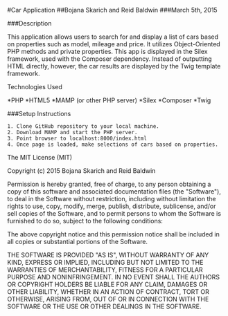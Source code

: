 #Car Application
##Bojana Skarich and Reid Baldwin
###March 5th, 2015

###Description

This application allows users to search for and display a list of cars based on properties such as model, mileage and price. It utilizes Object-Oriented PHP methods and private properties. This app is displayed in the Silex framework, used with the Composer dependency. Instead of outputting HTML directly, however, the car results are displayed by the Twig template framework. 

Technologies Used

*PHP 
*HTML5 
*MAMP (or other PHP server) 
*Silex 
*Composer 
*Twig

###Setup Instructions

    1. Clone GitHub repository to your local machine.
    2. Download MAMP and start the PHP server.
    3. Point browser to localhost:8000/index.html
    4. Once page is loaded, make selections of cars based on properties.

The MIT License (MIT)

Copyright (c) 2015 Bojana Skarich and Reid Baldwin

Permission is hereby granted, free of charge, to any person obtaining a copy of this software and associated documentation files (the "Software"), to deal in the Software without restriction, including without limitation the rights to use, copy, modify, merge, publish, distribute, sublicense, and/or sell copies of the Software, and to permit persons to whom the Software is furnished to do so, subject to the following conditions:

The above copyright notice and this permission notice shall be included in all copies or substantial portions of the Software.

THE SOFTWARE IS PROVIDED "AS IS", WITHOUT WARRANTY OF ANY KIND, EXPRESS OR IMPLIED, INCLUDING BUT NOT LIMITED TO THE WARRANTIES OF MERCHANTABILITY, FITNESS FOR A PARTICULAR PURPOSE AND NONINFRINGEMENT. IN NO EVENT SHALL THE AUTHORS OR COPYRIGHT HOLDERS BE LIABLE FOR ANY CLAIM, DAMAGES OR OTHER LIABILITY, WHETHER IN AN ACTION OF CONTRACT, TORT OR OTHERWISE, ARISING FROM, OUT OF OR IN CONNECTION WITH THE SOFTWARE OR THE USE OR OTHER DEALINGS IN THE SOFTWARE.
